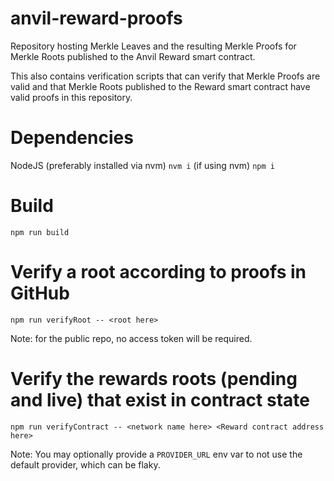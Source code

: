 # anvil-reward-proofs
Repository hosting Merkle Leaves and the resulting Merkle Proofs for Merkle Roots published to the Anvil Reward smart contract.

This also contains verification scripts that can verify that Merkle Proofs are valid and that Merkle Roots published to the Reward smart contract have valid proofs in this repository.

# Dependencies
NodeJS (preferably installed via nvm)
`nvm i` (if using nvm)
`npm i`

# Build
`npm run build`

# Verify a root according to proofs in GitHub
`npm run verifyRoot -- <root here>`

Note: for the public repo, no access token will be required.

# Verify the rewards roots (pending and live) that exist in contract state
`npm run verifyContract -- <network name here> <Reward contract address here>`

Note: You may optionally provide a `PROVIDER_URL` env var to not use the default provider, which can be flaky.